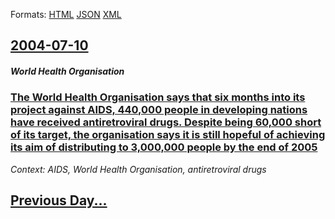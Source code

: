 
Formats: [HTML](2004/07/10/index.html)  [JSON](2004/07/10/index.json)  [XML](2004/07/10/index.xml)  

## [2004-07-10](/news/2004/07/10/index.md)

##### World Health Organisation
### [ The World Health Organisation says that six months into its project against AIDS, 440,000 people in developing nations have received antiretroviral drugs. Despite being 60,000 short of its target, the organisation says it is still hopeful of achieving its aim of distributing to 3,000,000 people by the end of 2005 ](/news/2004/07/10/the-world-health-organisation-says-that-six-months-into-its-project-against-aids-440-000-people-in-developing-nations-have-received-antire.md)
_Context: AIDS, World Health Organisation, antiretroviral drugs_

## [Previous Day...](/news/2004/07/9/index.md)

